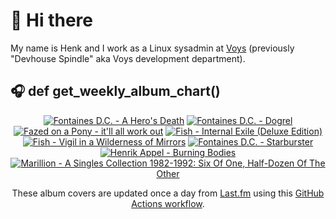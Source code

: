 # 👋 Hi there

My name is Henk and I work as a Linux sysadmin at <a href="https://www.voys.co/about/">Voys</a> (previously "Devhouse Spindle" aka Voys development department).

## 🎧 def get_weekly_album_chart()
<!-- lastfm -->
<p align="center"><a href="https://www.last.fm/music/Fontaines+D.C./A+Hero%27s+Death"><img src="https://lastfm.freetls.fastly.net/i/u/64s/c26a07bde7cb26e937acf90255fdf240.jpg" title="Fontaines D.C. - A Hero's Death"></a> <a href="https://www.last.fm/music/Fontaines+D.C./Dogrel"><img src="https://lastfm.freetls.fastly.net/i/u/64s/a6e4705a174dcf7b423e82ed06038263.jpg" title="Fontaines D.C. - Dogrel"></a> <a href="https://www.last.fm/music/Fazed+on+a+Pony/it%27ll+all+work+out"><img src="https://lastfm.freetls.fastly.net/i/u/64s/e18c87fb0e8142566f0289a149edca3e.jpg" title="Fazed on a Pony - it'll all work out"></a> <a href="https://www.last.fm/music/Fish/Internal+Exile+(Deluxe+Edition)"><img src="https://lastfm.freetls.fastly.net/i/u/64s/30e614e533fd0e12721f081313984491.jpg" title="Fish - Internal Exile (Deluxe Edition)"></a> <a href="https://www.last.fm/music/Fish/Vigil+in+a+Wilderness+of+Mirrors"><img src="https://lastfm.freetls.fastly.net/i/u/64s/cd9f5196f7d67afaa4afe7379c488783.jpg" title="Fish - Vigil in a Wilderness of Mirrors"></a> <a href="https://www.last.fm/music/Fontaines+D.C./Starburster"><img src="https://lastfm.freetls.fastly.net/i/u/64s/bb5b2a615f93ddbd2fa59ebb81890057.jpg" title="Fontaines D.C. - Starburster"></a> <a href="https://www.last.fm/music/Henrik+Appel/Burning+Bodies"><img src="https://lastfm.freetls.fastly.net/i/u/64s/308b0190a04f87cc3654ecd921920451.jpg" title="Henrik Appel - Burning Bodies"></a> <a href="https://www.last.fm/music/Marillion/A+Singles+Collection+1982-1992:+Six+Of+One,+Half-Dozen+Of+The+Other"><img src="https://lastfm.freetls.fastly.net/i/u/64s/477b6d1388bdffcd3c9249a650008af2.jpg" title="Marillion - A Singles Collection 1982-1992: Six Of One, Half-Dozen Of The Other"></a> </p>

<p align="center">These album covers are updated once a day from <a href="https://www.last.fm/user/hbokh">Last.fm</a> using this <a href="https://github.com/marketplace/actions/lastfm-to-markdown">GitHub Actions workflow</a>.</p>
